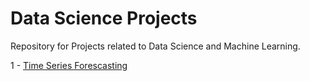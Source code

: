 # Data Science Projects
Repository for Projects related to Data Science and Machine Learning.

1 - [Time Series Forescasting](https://github.com/caiosoter/DS-Projects/tree/main/project1)
